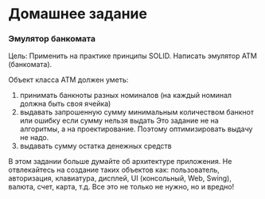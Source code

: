 # Домашнее задание
### Эмулятор банкомата

Цель: Применить на практике принципы SOLID.
Написать эмулятор АТМ (банкомата).

Объект класса АТМ должен уметь:
1) принимать банкноты разных номиналов (на каждый номинал должна быть своя ячейка)
2) выдавать запрошенную сумму минимальным количеством банкнот или ошибку если сумму нельзя выдать
Это задание не на алгоритмы, а на проектирование.
Поэтому оптимизировать выдачу не надо.
3) выдавать сумму остатка денежных средств

В этом задании больше думайте об архитектуре приложения.
Не отвлекайтесь на создание таких объектов как: пользователь, авторизация, клавиатура, дисплей, UI (консольный, Web, Swing), валюта, счет, карта, т.д.
Все это не только не нужно, но и вредно!
